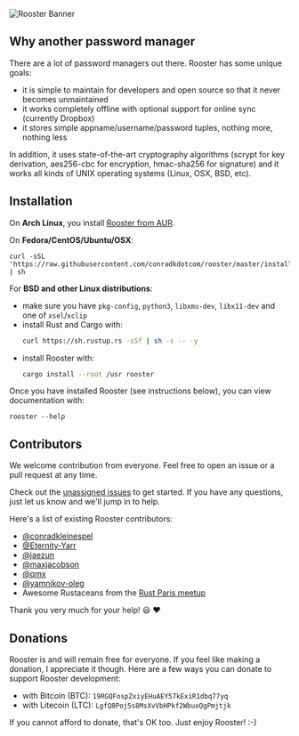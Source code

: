 ![Rooster Banner](rooster-banner.png)

## Why another password manager

There are a lot of password managers out there. Rooster has some unique goals:
- it is simple to maintain for developers and open source so that it never becomes unmaintained
- it works completely offline with optional support for online sync (currently Dropbox)
- it stores simple appname/username/password tuples, nothing more, nothing less

In addition, it uses state-of-the-art cryptography algorithms (scrypt for key derivation, aes256-cbc for encryption, hmac-sha256 for signature) and it works all kinds of UNIX operating systems (Linux, OSX, BSD, etc).

## Installation

On **Arch Linux**, you install [Rooster from AUR](https://aur.archlinux.org/packages/rooster).

On **Fedora/CentOS/Ubuntu/OSX**:

```shell
curl -sSL 'https://raw.githubusercontent.com/conradkdotcom/rooster/master/install.sh' | sh
```

For **BSD and other Linux distributions**:

- make sure you have `pkg-config`, `python3`, `libxmu-dev`, `libx11-dev` and one of `xsel`/`xclip`
- install Rust and Cargo with:
    ```bash
    curl https://sh.rustup.rs -sSf | sh -s -- -y
    ```
- install Rooster with:
    ```bash
    cargo install --root /usr rooster
    ```

Once you have installed Rooster (see instructions below), you can view documentation with:

```shell
rooster --help
```

## Contributors

We welcome contribution from everyone. Feel free to open an issue or a pull request at any time.

Check out the [unassigned issues](https://github.com/conradkdotcom/rooster/issues?q=is%3Aissue+is%3Aopen+label%3Aunassigned) to get started. If you have any questions, just let us know and we'll jump in to help.

Here's a list of existing Rooster contributors:

- [@conradkleinespel](https://github.com/conradkleinespel)
- [@Eternity-Yarr](https://github.com/Eternity-Yarr)
- [@jaezun](https://github.com/jaezun)
- [@maxjacobson](https://github.com/maxjacobson)
- [@qmx](https://github.com/qmx)
- [@yamnikov-oleg](https://github.com/yamnikov-oleg)
- Awesome Rustaceans from the [Rust Paris meetup](http://www.meetup.com/Rust-Paris/)

Thank you very much for your help!  :smiley:  :heart:

## Donations

Rooster is and will remain free for everyone. If you feel like making a donation, I appreciate it though. Here are a few ways you can donate to support Rooster development:
- with Bitcoin (BTC): `19RGQFospZxiyEHuAEY57kExiR1dbq77yq`
- with Litecoin (LTC): `LgfQ8Poj5s8MsXvVbHPkf2WbuxQgPmjtjk`

If you cannot afford to donate, that's OK too. Just enjoy Rooster! :-)
